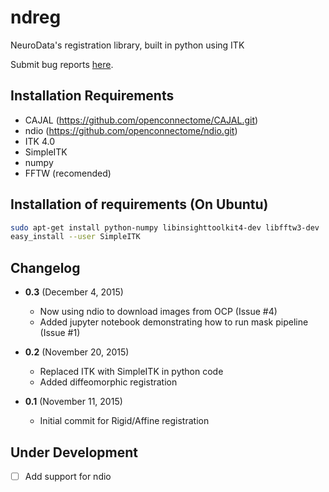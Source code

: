 # ndreg
NeuroData's registration library, built in python using ITK

Submit bug reports [here](https://github.com/openconnectome/ndreg/issues/new).


## Installation Requirements
- CAJAL (https://github.com/openconnectome/CAJAL.git)
- ndio (https://github.com/openconnectome/ndio.git)
- ITK 4.0
- SimpleITK
- numpy 
- FFTW (recomended)

## Installation of requirements (On Ubuntu)
```bash
sudo apt-get install python-numpy libinsighttoolkit4-dev libfftw3-dev
easy_install --user SimpleITK
```
## Changelog
- **0.3** (December 4, 2015)
    - Now using ndio to download images from OCP (Issue #4)
    - Added jupyter notebook demonstrating how to run mask pipeline (Issue #1)

- **0.2** (November 20, 2015)
    - Replaced ITK with SimpleITK in python code
    - Added diffeomorphic registration

- **0.1** (November 11, 2015)
    - Initial commit for Rigid/Affine registration

## Under Development
- [ ] Add support for ndio
